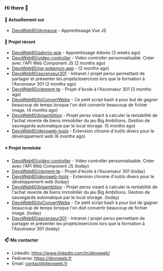 ### Hi there 👋

#### 👷 Actuellement sur 

- [DevoWeb60/dymavue](https://github.com/DevoWeb60/dymavue) - Apprentissage Vue JS

#### 🌱 Projet récent

- [DevoWeb60/adonis-app](https://github.com/DevoWeb60/adonis-app) - Apprentissage Adonis (3 weeks ago)
- [DevoWeb60/video-controller](https://github.com/DevoWeb60/video-controller) - Video controller personnalisable. Créer avec l&#39;API Web Component JS (2 months ago)
- [DevoWeb60/ng-pokemon-app](https://github.com/DevoWeb60/ng-pokemon-app) -  (2 months ago)
- [DevoWeb60/ascenseur301](https://github.com/DevoWeb60/ascenseur301) - Intranet / projet perso permettant de partager et présenter les projets/exercices lors que la formation à l&#39;Ascenseur 301 (2 months ago)
- [DevoWeb60/clement-tp](https://github.com/DevoWeb60/clement-tp) - Projet d&#39;école à l&#39;Ascenseur 301 (3 months ago)
- [DevoWeb60/toConvertWebp](https://github.com/DevoWeb60/toConvertWebp) - Ce petit script bash à pour but de gagner beaucoup de temps lorsque l&#39;on doit convertir beaucoup de fichier image. (4 months ago)
- [DevoWeb60/bigambition](https://github.com/DevoWeb60/bigambition) - Projet perso visant à calculer la rentabilité de l&#39;achat revente de biens immobilier du jeu Big Ambitions. Gestion de sauvegarde automatique par le local storage.  (5 months ago)
- [DevoWeb60/devoweb-tools](https://github.com/DevoWeb60/devoweb-tools) - Extension chrome d&#39;outils divers pour le développement web (6 months ago)

#### ⭐ Projet terminée

- [DevoWeb60/video-controller](https://github.com/DevoWeb60/video-controller) - Video controller personnalisable. Créer avec l&#39;API Web Component JS (today)
- [DevoWeb60/clement-tp](https://github.com/DevoWeb60/clement-tp) - Projet d&#39;école à l&#39;Ascenseur 301 (today)
- [DevoWeb60/devoweb-tools](https://github.com/DevoWeb60/devoweb-tools) - Extension chrome d&#39;outils divers pour le développement web (today)
- [DevoWeb60/bigambition](https://github.com/DevoWeb60/bigambition) - Projet perso visant à calculer la rentabilité de l&#39;achat revente de biens immobilier du jeu Big Ambitions. Gestion de sauvegarde automatique par le local storage.  (today)
- [DevoWeb60/toConvertWebp](https://github.com/DevoWeb60/toConvertWebp) - Ce petit script bash à pour but de gagner beaucoup de temps lorsque l&#39;on doit convertir beaucoup de fichier image. (today)
- [DevoWeb60/ascenseur301](https://github.com/DevoWeb60/ascenseur301) - Intranet / projet perso permettant de partager et présenter les projets/exercices lors que la formation à l&#39;Ascenseur 301 (today)

#### 📫 Me contacter

- LinkedIn: https://www.linkedin.com/in/devoweb/
- Fediverse: https://devoweb.fr
- Email: contact@devoweb.fr
